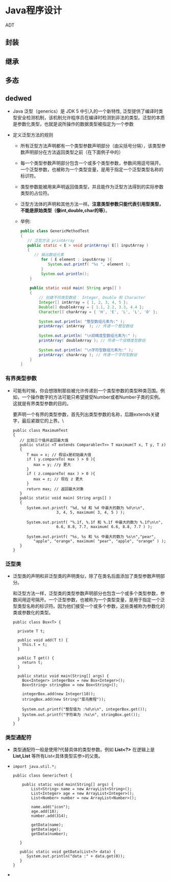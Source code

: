 # Java程序设计

[//]: # (__author__ ="Wenger Binning")

ADT

## 封装

## 继承

## 多态

## dedwed

* Java 泛型（generics）是 JDK 5 中引入的一个新特性, 泛型提供了编译时类型安全检测机制，该机制允许程序员在编译时检测到非法的类型。泛型的本质是参数化类型，也就是说所操作的数据类型被指定为一个参数

* 定义泛型方法的规则

  * 所有泛型方法声明都有一个类型参数声明部分（由尖括号分隔），该类型参数声明部分在方法返回类型之前（在下面例子中的<E>）

  * 每一个类型参数声明部分包含一个或多个类型参数，参数间用逗号隔开。一个泛型参数，也被称为一个类型变量，是用于指定一个泛型类型名称的标识符。

  * 类型参数能被用来声明返回值类型，并且能作为泛型方法得到的实际参数类型的占位符。

  * 泛型方法体的声明和其他方法一样。**注意类型参数只能代表引用型类型，不能是原始类型（像int,double,char的等）**。

  * 举例:

    ```java
    public class GenericMethodTest
    {
       // 泛型方法 printArray
       public static < E > void printArray( E[] inputArray )
       {
          // 输出数组元素
             for ( E element : inputArray ){
                System.out.printf( "%s ", element );
             }
             System.out.println();
        }
     
        public static void main( String args[] )
        {
            // 创建不同类型数组： Integer, Double 和 Character
            Integer[] intArray = { 1, 2, 3, 4, 5 };
            Double[] doubleArray = { 1.1, 2.2, 3.3, 4.4 };
            Character[] charArray = { 'H', 'E', 'L', 'L', 'O' };
     
            System.out.println( "整型数组元素为:" );
            printArray( intArray  ); // 传递一个整型数组
     
            System.out.println( "\n双精度型数组元素为:" );
            printArray( doubleArray ); // 传递一个双精度型数组
     
            System.out.println( "\n字符型数组元素为:" );
            printArray( charArray ); // 传递一个字符型数组
        } 
    }
    ```

### 有界类型参数

  * 可能有时候，你会想限制那些被允许传递到一个类型参数的类型种类范围。例如，一个操作数字的方法可能只希望接受Number或者Number子类的实例。这就是有界类型参数的目的。

    要声明一个有界的类型参数，首先列出类型参数的名称，后跟extends关键字，最后紧跟它的上界。\

    ```
    public class MaximumTest
    {
       // 比较三个值并返回最大值
       public static <T extends Comparable<T>> T maximum(T x, T y, T z)
       {                     
          T max = x; // 假设x是初始最大值
          if ( y.compareTo( max ) > 0 ){
             max = y; //y 更大
          }
          if ( z.compareTo( max ) > 0 ){
             max = z; // 现在 z 更大           
          }
          return max; // 返回最大对象
       }
       public static void main( String args[] )
       {
          System.out.printf( "%d, %d 和 %d 中最大的数为 %d\n\n",
                       3, 4, 5, maximum( 3, 4, 5 ) );
     
          System.out.printf( "%.1f, %.1f 和 %.1f 中最大的数为 %.1f\n\n",
                       6.6, 8.8, 7.7, maximum( 6.6, 8.8, 7.7 ) );
     
          System.out.printf( "%s, %s 和 %s 中最大的数为 %s\n","pear",
             "apple", "orange", maximum( "pear", "apple", "orange" ) );
       }
    }
    ```

    

### 泛型类

* 泛型类的声明和非泛型类的声明类似，除了在类名后面添加了类型参数声明部分。

  和泛型方法一样，泛型类的类型参数声明部分也包含一个或多个类型参数，参数间用逗号隔开。一个泛型参数，也被称为一个类型变量，是用于指定一个泛型类型名称的标识符。因为他们接受一个或多个参数，这些类被称为参数化的类或参数化的类型。

  ```
  public class Box<T> {
     
    private T t;
   
    public void add(T t) {
      this.t = t;
    }
   
    public T get() {
      return t;
    }
   
    public static void main(String[] args) {
      Box<Integer> integerBox = new Box<Integer>();
      Box<String> stringBox = new Box<String>();
   
      integerBox.add(new Integer(10));
      stringBox.add(new String("菜鸟教程"));
   
      System.out.printf("整型值为 :%d\n\n", integerBox.get());
      System.out.printf("字符串为 :%s\n", stringBox.get());
    }
  }
  ```

### 类型通配符

* 类型通配符一般是使用?代替具体的类型参数。例如 **List<?>** 在逻辑上是**List<String>,List<Integer>** 等所有List<具体类型实参>的父类。

* ```
  import java.util.*;
   
  public class GenericTest {
       
      public static void main(String[] args) {
          List<String> name = new ArrayList<String>();
          List<Integer> age = new ArrayList<Integer>();
          List<Number> number = new ArrayList<Number>();
          
          name.add("icon");
          age.add(18);
          number.add(314);
   
          getData(name);
          getData(age);
          getData(number);
         
     }
   
     public static void getData(List<?> data) {
        System.out.println("data :" + data.get(0));
     }
  }
  ```

* 
